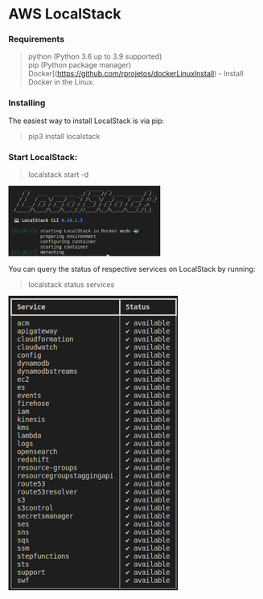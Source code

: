 # AWS LocalStack

### Requirements


>python (Python 3.6 up to 3.9 supported)<br>
pip (Python package manager)<br>
Docker](https://github.com/rprojetos/dockerLinuxInstall) - Install Docker in the Linux.

### Installing
The easiest way to install LocalStack is via pip:

>pip3 install localstack

### Start LocalStack:

>localstack start -d

<img src="/img/localstackstart.png" width='60%'>

You can query the status of respective services on LocalStack by running:

>localstack status services

<img src="img/servicestatus.png">

